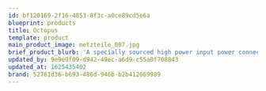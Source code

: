 ```yaml
---
id: bf120169-2f16-4853-8f3c-a0ce89cd5e6a
blueprint: products
title: Octopus
template: product
main_product_image: netzteile_007.jpg
brief_product_blurb: 'A specially sourced high power input power connector resistant to up to 16A, provides an unthrottled input signal which is not burdened by the typically throttled 10A consumer grade input connectors, thus solving this “bottleneck” right at the source. An additional mechanical lock prevents that mains cable from accidentally being disconnected or loosened.'
updated_by: 9e9e9f09-d942-49ec-a6d9-c55a0f708843
updated_at: 1625435402
brand: 52761d36-b693-486d-946b-b2b412669989
---
```

